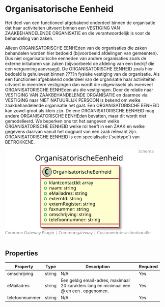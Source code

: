 # Organisatorische Eenheid

Het deel van een functioneel afgebakend onderdeel binnen de organisatie dat haar activiteiten uitvoert binnen een VESTIGING VAN ZAAKBEHANDELENDE ORGANISATIE en die verantwoordelijk is voor de behandeling van zaken.

Alleen ORGANISATORISCHE EENHEden van de organisaties die zaken behandelen worden hier bedoeld (bijvoorbeeld afdelingen van gemeenten). Dus niet organisatorische eenheden van andere organisaties zoals de externe initiatoren van zaken (bijvoorbeeld de afdeling van een bedrijf die een vergunning aanvraagt). De ORGANISATORISCHE EENHEID zoals hier bedoeld is gehuisvest binnen ????n fysieke vestiging van de organisatie. Als een functioneel afgebakend onderdeel van de organisatie haar activiteiten uitvoert in meerdere vestigingen dan wordt die uitgewisseld als evenveel ORGANISATORISCHE EENHEden als die vestigingen. Door de relatie naar VESTIGING VAN ZAAKBEHANDELENDE ORGANISATIE en daarmee via VESTIGING naar NIET NATUURLIJK PERSOON is bekend om welke zaakbehandelende organisatie het gaat. Een ORGANISATORISCHE EENHEID kan zowel groot als klein zijn. De ene ORGANISATORISCHE EENHEID mag andere ORGANISATORISCHE EENHEden bevatten, maar dit wordt niet gemodelleerd. We beperken ons tot het aangeven welke ORGANISATORISCHE EENHEID welke rol heeft in een ZAAK en welke gegevens daarvan vanuit het oogpunt van een zaak relevant zijn. ORGANISATORISCHE EENHEID is een specialisatie ('subtype') van BETROKKENE.

![Class Diagram](https://github.com/CommonGateway/CustomerInteractionBundle/blob/OP-171-publiccode/docs/schema/klant.organisatorischeEenheid.svg)

## Properties

| Property | Type | Description | Required |
|----------|------|-------------|----------|
| omschrijving | string | N/A | Yes |
| eMailadres | string | Een geldig email-adres, maximaal 20 karakters lang en minimaal een @ en een . opgenomen. | Yes |
| telefoonnummer | string | N/A | Yes |
